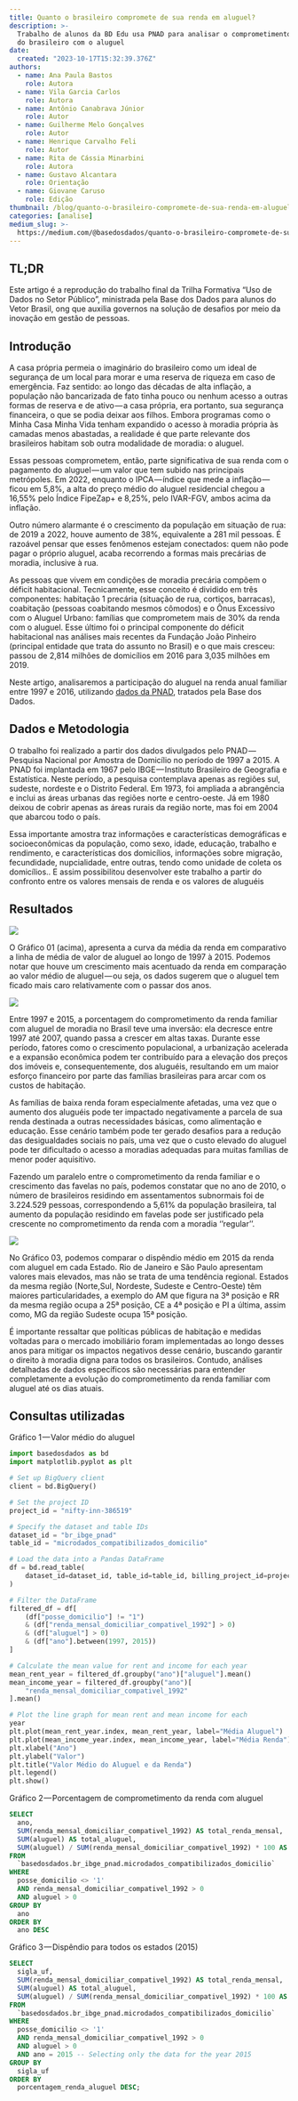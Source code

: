 ```yaml
---
title: Quanto o brasileiro compromete de sua renda em aluguel?
description: >-
  Trabalho de alunos da BD Edu usa PNAD para analisar o comprometimento da renda
  do brasileiro com o aluguel
date:
  created: "2023-10-17T15:32:39.376Z"
authors:
  - name: Ana Paula Bastos
    role: Autora
  - name: Vila Garcia Carlos
    role: Autora
  - name: Antônio Canabrava Júnior
    role: Autor
  - name: Guilherme Melo Gonçalves
    role: Autor
  - name: Henrique Carvalho Feli
    role: Autor
  - name: Rita de Cássia Minarbini
    role: Autora
  - name: Gustavo Alcantara
    role: Orientação
  - name: Giovane Caruso
    role: Edição
thumbnail: /blog/quanto-o-brasileiro-compromete-de-sua-renda-em-aluguel/image_2.png
categories: [analise]
medium_slug: >-
  https://medium.com/@basedosdados/quanto-o-brasileiro-compromete-de-sua-renda-em-aluguel-9a0082b213fe
---
```


## TL;DR

Este artigo é a reprodução do trabalho final da Trilha Formativa “Uso de Dados no Setor Público”, ministrada pela Base dos Dados para alunos do Vetor Brasil, ong que auxilia governos na solução de desafios por meio da inovação em gestão de pessoas.

## Introdução

A casa própria permeia o imaginário do brasileiro como um ideal de segurança de um local para morar e uma reserva de riqueza em caso de emergência. Faz sentido: ao longo das décadas de alta inflação, a população não bancarizada de fato tinha pouco ou nenhum acesso a outras formas de reserva e de ativo — a casa própria, era portanto, sua segurança financeira, o que se podia deixar aos filhos. Embora programas como o Minha Casa Minha Vida tenham expandido o acesso à moradia própria às camadas menos abastadas, a realidade é que parte relevante dos brasileiros habitam sob outra modalidade de moradia: o aluguel.

Essas pessoas comprometem, então, parte significativa de sua renda com o pagamento do aluguel — um valor que tem subido nas principais metrópoles. Em 2022, enquanto o IPCA — índice que mede a inflação — ficou em 5,8%, a alta do preço médio do aluguel residencial chegou a 16,55% pelo Índice FipeZap+ e 8,25%, pelo IVAR-FGV, ambos acima da inflação.

Outro número alarmante é o crescimento da população em situação de rua: de 2019 a 2022, houve aumento de 38%, equivalente a 281 mil pessoas. É razoável pensar que esses fenômenos estejam conectados: quem não pode pagar o próprio aluguel, acaba recorrendo a formas mais precárias de moradia, inclusive à rua.

As pessoas que vivem em condições de moradia precária compõem o déficit habitacional. Tecnicamente, esse conceito é dividido em três componentes: habitação 1 precária (situação de rua, cortiços, barracas), coabitação (pessoas coabitando mesmos cômodos) e o Ônus Excessivo com o Aluguel Urbano: famílias que comprometem mais de 30% da renda com o aluguel. Esse último foi o principal componente do déficit habitacional nas análises mais recentes da Fundação João Pinheiro (principal entidade que trata do assunto no Brasil) e o que mais cresceu: passou de 2,814 milhões de domicílios em 2016 para 3,035 milhões em 2019.

Neste artigo, analisaremos a participação do aluguel na renda anual familiar entre 1997 e 2016, utilizando [dados da PNAD](https://basedosdados.org/dataset/0cde957f-1b58-425a-b6cd-ba1208515537?table=83062c5c-6b1f-4d54-8cf2-9f541e835bf0), tratados pela Base dos Dados.

## Dados e Metodologia

O trabalho foi realizado a partir dos dados divulgados pelo PNAD — Pesquisa Nacional por Amostra de Domicílio no período de 1997 a 2015. A PNAD foi implantada em 1967 pelo IBGE — Instituto Brasileiro de Geografia e Estatística. Neste período, a pesquisa contemplava apenas as regiões sul, sudeste, nordeste e o Distrito Federal. Em 1973, foi ampliada a abrangência e inclui as áreas urbanas das regiões norte e centro-oeste. Já em 1980 deixou de cobrir apenas as áreas rurais da região norte, mas foi em 2004 que abarcou todo o país.

Essa importante amostra traz informações e características demográficas e socioeconômicas da população, como sexo, idade, educação, trabalho e rendimento, e características dos domicílios, informações sobre migração, fecundidade, nupcialidade, entre outras, tendo como unidade de coleta os domicílios.. E assim possibilitou desenvolver este trabalho a partir do confronto entre os valores mensais de renda e os valores de aluguéis

## Resultados

<Image src="/blog/quanto-o-brasileiro-compromete-de-sua-renda-em-aluguel/image_0.png" caption="Gráfico 1: Valor médio do aluguel e da renda"/>

O Gráfico 01 (acima), apresenta a curva da média da renda em comparativo a linha de média de valor de aluguel ao longo de 1997 à 2015. Podemos notar que houve um crescimento mais acentuado da renda em comparação ao valor médio de aluguel — ou seja, os dados sugerem que o aluguel tem ficado mais caro relativamente com o passar dos anos.

<Image src="/blog/quanto-o-brasileiro-compromete-de-sua-renda-em-aluguel/image_1.png" caption="Gráfico 2: Porcentagem de Comprometimento com Aluguel no tempo"/>

Entre 1997 e 2015, a porcentagem do comprometimento da renda familiar com aluguel de moradia no Brasil teve uma inversão: ela decresce entre 1997 até 2007, quando passa a crescer em altas taxas. Durante esse período, fatores como o crescimento populacional, a urbanização acelerada e a expansão econômica podem ter contribuído para a elevação dos preços dos imóveis e, consequentemente, dos aluguéis, resultando em um maior esforço financeiro por parte das famílias brasileiras para arcar com os custos de habitação.

As famílias de baixa renda foram especialmente afetadas, uma vez que o aumento dos aluguéis pode ter impactado negativamente a parcela de sua renda destinada a outras necessidades básicas, como alimentação e educação. Esse cenário também pode ter gerado desafios para a redução das desigualdades sociais no país, uma vez que o custo elevado do aluguel pode ter dificultado o acesso a moradias adequadas para muitas famílias de menor poder aquisitivo.

Fazendo um paralelo entre o comprometimento da renda familiar e o crescimento das favelas no país, podemos constatar que no ano de 2010, o número de brasileiros residindo em assentamentos subnormais foi de 3.224.529 pessoas, correspondendo a 5,61% da população brasileira, tal aumento da população residindo em favelas pode ser justificado pela crescente no comprometimento da renda com a moradia ‘’regular’’.

<Image src="/blog/quanto-o-brasileiro-compromete-de-sua-renda-em-aluguel/image_2.png" caption="Gráfico 3 — Dispêndio Aluguel/Renda por estado (2015)"/>

No Gráfico 03, podemos comparar o dispêndio médio em 2015 da renda com aluguel em cada Estado. Rio de Janeiro e São Paulo apresentam valores mais elevados, mas não se trata de uma tendência regional. Estados da mesma região (Norte,Sul, Nordeste, Sudeste e Centro-Oeste) têm maiores particularidades, a exemplo do AM que figura na 3ª posição e RR da mesma região ocupa a 25ª posição, CE a 4ª posição e PI a última, assim como, MG da região Sudeste ocupa 15ª posição.

É importante ressaltar que políticas públicas de habitação e medidas voltadas para o mercado imobiliário foram implementadas ao longo desses anos para mitigar os impactos negativos desse cenário, buscando garantir o direito à moradia digna para todos os brasileiros. Contudo, análises detalhadas de dados específicos são necessárias para entender completamente a evolução do comprometimento da renda familiar com aluguel até os dias atuais.

## Consultas utilizadas

Gráfico 1 — Valor médio do aluguel

```python
import basedosdados as bd
import matplotlib.pyplot as plt

# Set up BigQuery client
client = bd.BigQuery()

# Set the project ID
project_id = "nifty-inn-386519"

# Specify the dataset and table IDs
dataset_id = "br_ibge_pnad"
table_id = "microdados_compatibilizados_domicilio"

# Load the data into a Pandas DataFrame
df = bd.read_table(
    dataset_id=dataset_id, table_id=table_id, billing_project_id=project_id
)

# Filter the DataFrame
filtered_df = df[
    (df["posse_domicilio"] != "1")
    & (df["renda_mensal_domiciliar_compativel_1992"] > 0)
    & (df["aluguel"] > 0)
    & (df["ano"].between(1997, 2015))
]

# Calculate the mean value for rent and income for each year
mean_rent_year = filtered_df.groupby("ano")["aluguel"].mean()
mean_income_year = filtered_df.groupby("ano")[
    "renda_mensal_domiciliar_compativel_1992"
].mean()

# Plot the line graph for mean rent and mean income for each
year
plt.plot(mean_rent_year.index, mean_rent_year, label="Média Aluguel")
plt.plot(mean_income_year.index, mean_income_year, label="Média Renda")
plt.xlabel("Ano")
plt.ylabel("Valor")
plt.title("Valor Médio do Aluguel e da Renda")
plt.legend()
plt.show()
```

Gráfico 2 — Porcentagem de comprometimento da renda com aluguel

```sql
SELECT
  ano,
  SUM(renda_mensal_domiciliar_compativel_1992) AS total_renda_mensal,
  SUM(aluguel) AS total_aluguel,
  SUM(aluguel) / SUM(renda_mensal_domiciliar_compativel_1992) * 100 AS porcentagem_renda_aluguel
FROM
  `basedosdados.br_ibge_pnad.microdados_compatibilizados_domicilio`
WHERE
  posse_domicilio <> '1'
  AND renda_mensal_domiciliar_compativel_1992 > 0
  AND aluguel > 0
GROUP BY
  ano
ORDER BY
  ano DESC
```

Gráfico 3 — Dispêndio para todos os estados (2015)

```sql
SELECT
  sigla_uf,
  SUM(renda_mensal_domiciliar_compativel_1992) AS total_renda_mensal,
  SUM(aluguel) AS total_aluguel,
  SUM(aluguel) / SUM(renda_mensal_domiciliar_compativel_1992) * 100 AS porcentagem_renda_aluguel
FROM
  `basedosdados.br_ibge_pnad.microdados_compatibilizados_domicilio`
WHERE
  posse_domicilio <> '1'
  AND renda_mensal_domiciliar_compativel_1992 > 0
  AND aluguel > 0
  AND ano = 2015 -- Selecting only the data for the year 2015
GROUP BY
  sigla_uf
ORDER BY
  porcentagem_renda_aluguel DESC;
```
